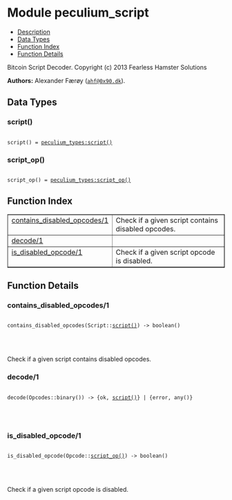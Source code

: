 

# Module peculium_script #
* [Description](#description)
* [Data Types](#types)
* [Function Index](#index)
* [Function Details](#functions)


Bitcoin Script Decoder.
Copyright (c)  2013 Fearless Hamster Solutions

__Authors:__ Alexander Færøy ([`ahf@0x90.dk`](mailto:ahf@0x90.dk)).

<a name="types"></a>

## Data Types ##




### <a name="type-script">script()</a> ###



<pre><code>
script() = <a href="peculium_types.md#type-script">peculium_types:script()</a>
</code></pre>





### <a name="type-script_op">script_op()</a> ###



<pre><code>
script_op() = <a href="peculium_types.md#type-script_op">peculium_types:script_op()</a>
</code></pre>


<a name="index"></a>

## Function Index ##


<table width="100%" border="1" cellspacing="0" cellpadding="2" summary="function index"><tr><td valign="top"><a href="#contains_disabled_opcodes-1">contains_disabled_opcodes/1</a></td><td>Check if a given script contains disabled opcodes.</td></tr><tr><td valign="top"><a href="#decode-1">decode/1</a></td><td></td></tr><tr><td valign="top"><a href="#is_disabled_opcode-1">is_disabled_opcode/1</a></td><td>Check if a given script opcode is disabled.</td></tr></table>


<a name="functions"></a>

## Function Details ##

<a name="contains_disabled_opcodes-1"></a>

### contains_disabled_opcodes/1 ###


<pre><code>
contains_disabled_opcodes(Script::<a href="#type-script">script()</a>) -&gt; boolean()
</code></pre>

<br></br>


Check if a given script contains disabled opcodes.
<a name="decode-1"></a>

### decode/1 ###


<pre><code>
decode(Opcodes::binary()) -&gt; {ok, <a href="#type-script">script()</a>} | {error, any()}
</code></pre>

<br></br>



<a name="is_disabled_opcode-1"></a>

### is_disabled_opcode/1 ###


<pre><code>
is_disabled_opcode(Opcode::<a href="#type-script_op">script_op()</a>) -&gt; boolean()
</code></pre>

<br></br>


Check if a given script opcode is disabled.
